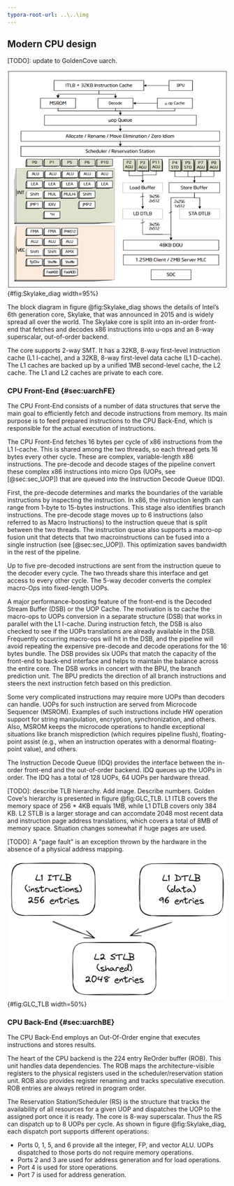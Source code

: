 ```yaml
---
typora-root-url: ..\..\img
---
```


## Modern CPU design

[TODO]: update to GoldenCove uarch.

![Block diagram of a CPU Core in the Intel GoldenCove Microarchitecture. *© Image from [@IntelOptimizationManual].*](../../img/uarch/goldencove_block_diagram.png){#fig:Skylake_diag width=95%}

The block diagram in figure @fig:Skylake_diag shows the details of Intel’s 6th generation core, Skylake, that was announced in 2015 and is widely spread all over the world. The Skylake core is split into an in-order front-end that fetches and decodes x86 instructions into u-ops and an 8-way superscalar, out-of-order backend. 

The core supports 2-way SMT. It has a 32KB, 8-way first-level instruction cache (L1 I-cache), and a 32KB, 8-way first-level data cache (L1 D-cache). The L1 caches are backed up by a unified 1MB second-level cache, the L2 cache. The L1 and L2 caches are private to each core.

### CPU Front-End {#sec:uarchFE}

The CPU Front-End consists of a number of data structures that serve the main goal to efficiently fetch and decode instructions from memory. Its main purpose is to feed prepared instructions to the CPU Back-End, which is responsible for the actual execution of instructions.

The CPU Front-End fetches 16 bytes per cycle of x86 instructions from the L1 I-cache. This is shared among the two threads, so each thread gets 16 bytes every other cycle. These are complex, variable-length x86 instructions. The pre-decode and decode stages of the pipeline convert these complex x86 instructions into micro Ops (UOPs, see [@sec:sec_UOP]) that are queued into the Instruction Decode Queue (IDQ). 

First, the pre-decode determines and marks the boundaries of the variable instructions by inspecting the instruction. In x86, the instruction length can range from 1-byte to 15-bytes instructions. This stage also identifies branch instructions. The pre-decode stage moves up to 6 instructions (also referred to as Macro Instructions) to the instruction queue that is split between the two threads. The instruction queue also supports a macro-op fusion unit that detects that two macroinstructions can be fused into a single instruction (see [@sec:sec_UOP]). This optimization saves bandwidth in the rest of the pipeline.

Up to five pre-decoded instructions are sent from the instruction queue to the decoder every cycle. The two threads share this interface and get access to every other cycle. The 5-way decoder converts the complex macro-Ops into fixed-length UOPs.

A major performance-boosting feature of the front-end is the Decoded Stream Buffer (DSB) or the UOP Cache. The motivation is to cache the macro-ops to UOPs conversion in a separate structure (DSB) that works in parallel with the L1 I-cache. During instruction fetch, the DSB is also checked to see if the UOPs translations are already available in the DSB. Frequently occurring macro-ops will hit in the DSB, and the pipeline will avoid repeating the expensive pre-decode and decode operations for the 16 bytes bundle. The DSB provides six UOPs that match the capacity of the front-end to back-end interface and helps to maintain the balance across the entire core. The DSB works in concert with the BPU, the branch prediction unit. The BPU predicts the direction of all branch instructions and steers the next instruction fetch based on this prediction.

Some very complicated instructions may require more UOPs than decoders can handle. UOPs for such instruction are served from Microcode Sequencer (MSROM). Examples of such instructions include HW operation support for string manipulation, encryption, synchronization, and others. Also, MSROM keeps the microcode operations to handle exceptional situations like branch misprediction (which requires pipeline flush), floating-point assist (e.g., when an instruction operates with a denormal floating-point value), and others.

The Instruction Decode Queue (IDQ) provides the interface between the in-order front-end and the out-of-order backend. IDQ queues up the UOPs in order. The IDQ has a total of 128 UOPs, 64 UOPs per hardware thread. 

[TODO]: describe TLB hierarchy. Add image. Describe numbers.
Golden Cove's hierarchy is presented in figure @fig:GLC_TLB. L1 ITLB covers the memory space of 256 * 4KB equals 1MB, while L1 DTLB covers only 384 KB. L2 STLB is a larger storage and can accomdate 2048 most recent data and instruction page address translations, which covers a total of 8MB of memory space. Situation changes somewhat if huge pages are used.

[TODO]: A "page fault" is an exception thrown by the hardware in the absence of a physical address mapping.

![TLB hierarchy of Golden Cove.](../../img/uarch/GLC_TLB_hierarchy.png){#fig:GLC_TLB width=50%}

### CPU Back-End {#sec:uarchBE}

The CPU Back-End employs an Out-Of-Order engine that executes instructions and stores results.

The heart of the CPU backend is the 224 entry ReOrder buffer (ROB). This unit handles data dependencies. The ROB maps the architecture-visible registers to the physical registers used in the scheduler/reservation station unit. ROB also provides register renaming and tracks speculative execution. ROB entries are always retired in program order.

The Reservation Station/Scheduler (RS) is the structure that tracks the availability of all resources for a given UOP and dispatches the UOP to the assigned port once it is ready. The core is 8-way superscalar. Thus the RS can dispatch up to 8 UOPs per cycle. As shown in figure @fig:Skylake_diag, each dispatch port supports different operations:

* Ports 0, 1, 5, and 6 provide all the integer, FP, and vector ALU. UOPs dispatched to those ports do not require memory operations.
* Ports 2 and 3 are used for address generation and for load operations.
* Port 4 is used for store operations.
* Port 7 is used for address generation.
